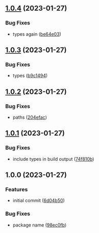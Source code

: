 ## [1.0.4](https://github.com/nodecg/json-schema-defaults/compare/v1.0.3...v1.0.4) (2023-01-27)


### Bug Fixes

* types again ([be64e03](https://github.com/nodecg/json-schema-defaults/commit/be64e0399d9645f171a4cf906c023425de7df837))

## [1.0.3](https://github.com/nodecg/json-schema-defaults/compare/v1.0.2...v1.0.3) (2023-01-27)


### Bug Fixes

* types ([b9c1494](https://github.com/nodecg/json-schema-defaults/commit/b9c1494029b0b6ff445c07e71bc731c90102eeb3))

## [1.0.2](https://github.com/nodecg/json-schema-defaults/compare/v1.0.1...v1.0.2) (2023-01-27)


### Bug Fixes

* paths ([204efac](https://github.com/nodecg/json-schema-defaults/commit/204efacb3d846ac0ba0b5f698f70980c5162ea52))

## [1.0.1](https://github.com/nodecg/json-schema-defaults/compare/v1.0.0...v1.0.1) (2023-01-27)


### Bug Fixes

* include types in build output ([74f810b](https://github.com/nodecg/json-schema-defaults/commit/74f810b2bc0fa957f54370811a11ff29d22d82f4))

## 1.0.0 (2023-01-27)


### Features

* initial commit ([6d04b50](https://github.com/nodecg/json-schema-defaults/commit/6d04b50f1e568192ece9afc92ac27898559314c6))


### Bug Fixes

* package name ([98ec0fb](https://github.com/nodecg/json-schema-defaults/commit/98ec0fb638c8d75792f8eb93f88982b32219a389))
